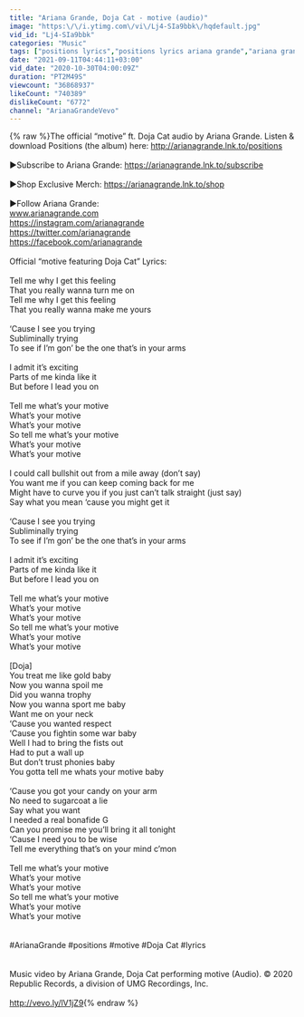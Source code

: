 ```yaml
---
title: "Ariana Grande, Doja Cat - motive (audio)"
image: "https:\/\/i.ytimg.com\/vi\/Lj4-SIa9bbk\/hqdefault.jpg"
vid_id: "Lj4-SIa9bbk"
categories: "Music"
tags: ["positions lyrics","positions lyrics ariana grande","ariana grande lyrics"]
date: "2021-09-11T04:44:11+03:00"
vid_date: "2020-10-30T04:00:09Z"
duration: "PT2M49S"
viewcount: "36868937"
likeCount: "740389"
dislikeCount: "6772"
channel: "ArianaGrandeVevo"
---
```

{% raw %}The official “motive” ft. Doja Cat audio by Ariana Grande. Listen &amp; download Positions (the album) here: <a rel="nofollow" target="blank" href="http://arianagrande.lnk.to/positions">http://arianagrande.lnk.to/positions</a><br /><br />►Subscribe to Ariana Grande: <a rel="nofollow" target="blank" href="https://arianagrande.lnk.to/subscribe">https://arianagrande.lnk.to/subscribe</a><br /><br />►Shop Exclusive Merch: <a rel="nofollow" target="blank" href="https://arianagrande.lnk.to/shop">https://arianagrande.lnk.to/shop</a><br /><br />►Follow Ariana Grande:<br />www.arianagrande.com<br /><a rel="nofollow" target="blank" href="https://instagram.com/arianagrande">https://instagram.com/arianagrande</a><br /><a rel="nofollow" target="blank" href="https://twitter.com/arianagrande">https://twitter.com/arianagrande</a><br /><a rel="nofollow" target="blank" href="https://facebook.com/arianagrande">https://facebook.com/arianagrande</a><br /><br />Official “motive featuring Doja Cat” Lyrics:<br /><br />Tell me why I get this feeling<br />That you really wanna turn me on<br />Tell me why I get this feeling<br />That you really wanna make me yours<br /><br />‘Cause I see you trying<br />Subliminally trying<br />To see if I’m gon’ be the one that’s in your arms<br /><br />I admit it’s exciting<br />Parts of me kinda like it<br />But before I lead you on<br /><br />Tell me what’s your motive<br />What’s your motive<br />What’s your motive<br />So tell me what’s your motive<br />What’s your motive<br />What’s your motive<br /><br />I could call bullshit out from a mile away (don’t say)<br />You want me if you can keep coming back for me<br />Might have to curve you if you just can’t talk straight (just say)<br />Say what you mean ‘cause you might get it<br /><br />‘Cause I see you trying<br />Subliminally trying<br />To see if I’m gon’ be the one that’s in your arms<br /><br />I admit it’s exciting<br />Parts of me kinda like it<br />But before I lead you on<br /><br />Tell me what’s your motive<br />What’s your motive<br />What’s your motive<br />So tell me what’s your motive<br />What’s your motive<br />What’s your motive<br /><br />[Doja]<br />You treat me like gold baby<br />Now you wanna spoil me<br />Did you wanna trophy<br />Now you wanna sport me baby<br />Want me on your neck<br />‘Cause you wanted respect<br />‘Cause you fightin some war baby<br />Well I had to bring the fists out<br />Had to put a wall up<br />But don’t trust phonies baby<br />You gotta tell me whats your motive baby<br /><br />‘Cause you got your candy on your arm<br />No need to sugarcoat a lie<br />Say what you want<br />I needed a real bonafide G<br />Can you promise me you’ll bring it all tonight<br />‘Cause I need you to be wise<br />Tell me everything that’s on your mind c’mon<br /><br />Tell me what’s your motive<br />What’s your motive<br />What’s your motive<br />So tell me what’s your motive<br />What’s your motive<br />What’s your motive<br /><br /><br />#ArianaGrande #positions #motive #Doja Cat #lyrics<br /><br /><br />Music video by Ariana Grande, Doja Cat performing motive (Audio). © 2020 Republic Records, a division of UMG Recordings, Inc.<br /><br /><a rel="nofollow" target="blank" href="http://vevo.ly/lV1jZ9">http://vevo.ly/lV1jZ9</a>{% endraw %}
